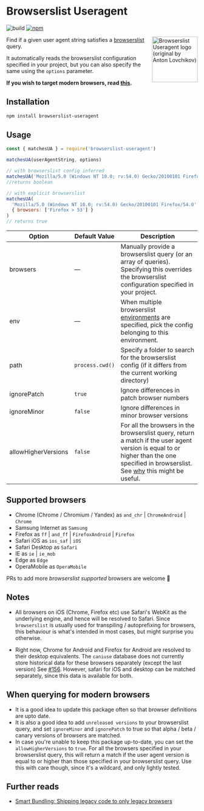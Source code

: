 # Browserslist Useragent

![build](https://github.com/pastelsky/browserslist-useragent/actions/workflows/main.yml/badge.svg)
[![npm](https://img.shields.io/npm/v/browserslist-useragent.svg)](https://www.npmjs.com/package/browserslist-useragent)

<img align="right" width="120" height="120"
     src="https://cdn.rawgit.com/pastelsky/browserslist-useragent/master/logo.svg" alt="Browserslist Useragent logo (original by Anton Lovchikov)" />

Find if a given user agent string satisfies a [browserslist](https://github.com/ai/browserslist) query.

It automatically reads the browserslist configuration specified in your project,
but you can also specify the same using the `options` parameter.

**If you wish to target modern browsers, read [this](#when-querying-for-modern-browsers).**

## Installation

```bash
npm install browserslist-useragent
```

## Usage

```js
const { matchesUA } = require('browserslist-useragent')

matchesUA(userAgentString, options)

// with browserslist config inferred
matchesUA('Mozilla/5.0 (Windows NT 10.0; rv:54.0) Gecko/20100101 Firefox/54.0')
//returns boolean

// with explicit browserslist
matchesUA(
  'Mozilla/5.0 (Windows NT 10.0; rv:54.0) Gecko/20100101 Firefox/54.0',
  { browsers: ['Firefox > 53'] }
)
// returns true
```

| Option              | Default Value   | Description                                                                                                                                                                                                                |
| ------------------- | --------------- | -------------------------------------------------------------------------------------------------------------------------------------------------------------------------------------------------------------------------- |
| browsers            | —               | Manually provide a browserslist query (or an array of queries). Specifying this overrides the browserslist configuration specified in your project.                                                                        |
| env                 | —               | When multiple browserslist [environments](https://github.com/ai/browserslist#environments) are specified, pick the config belonging to this environment.                                                                   |
| path                | `process.cwd()` | Specify a folder to search for the browserslist config (if it differs from the current working directory)                                                                                                                  |
| ignorePatch         | `true`          | Ignore differences in patch browser numbers                                                                                                                                                                                |
| ignoreMinor         | `false`         | Ignore differences in minor browser versions                                                                                                                                                                               |
| allowHigherVersions | `false`         | For all the browsers in the browserslist query, return a match if the user agent version is equal to or higher than the one specified in browserslist. See [why](#when-querying-for-modern-browsers) this might be useful. |

## Supported browsers

- Chrome (Chrome / Chromium / Yandex) as `and_chr` | `ChromeAndroid` | `Chrome`
- Samsung Internet as `Samsung`
- Firefox as `ff` | `and_ff` | `FirefoxAndroid` | `Firefox`
- Safari iOS as `ios_saf` | `iOS`
- Safari Desktop as `Safari`
- IE as `ie` | `ie_mob`
- Edge as `Edge`
- OperaMobile as `OperaMobile`

PRs to add more _browserslist supported_ browsers are welcome 👋

## Notes

- All browsers on iOS (Chrome, Firefox etc) use Safari's WebKit as the underlying engine, and hence will be resolved to Safari. Since `browserslist` is usually used for
  transpiling / autoprefixing for browsers, this behaviour is what's intended in most cases, but might surprise you otherwise.

- Right now, Chrome for Android and Firefox for Android are resolved to their desktop equivalents. The `caniuse` database does not currently store historical data for these browsers separately (except the last version) See [#156](https://github.com/ai/browserslist/issues/156). However,
  safari for iOS and desktop can be matched separately, since this data is available for both.

## When querying for modern browsers

- It is a good idea to update this package often so that browser definitions are upto date.
- It is also a good idea to add `unreleased versions` to your browserslist query, and set `ignoreMinor` and `ignorePatch` to true so that alpha / beta / canary versions of browsers are matched.
- In case you're unable to keep this package up-to-date, you can set the `allowHigherVersions` to `true`. For all the browsers specified in your browserslist query, this will return a match if the user agent version is equal to or higher than those specified in your browserslist query. Use this with care though, since it's a wildcard, and only lightly tested.

## Further reads

- [Smart Bundling: Shipping legacy code to only legacy browsers](https://www.smashingmagazine.com/2018/10/smart-bundling-legacy-code-browsers/)
